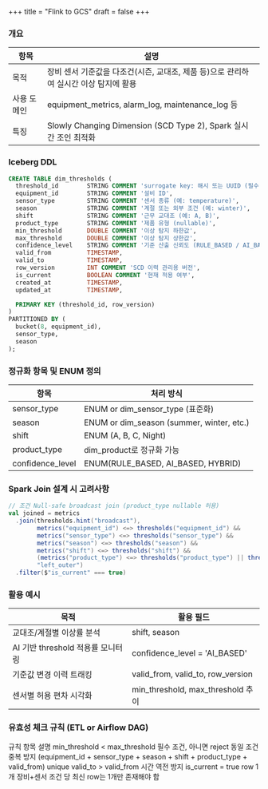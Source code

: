 +++
title = "Flink to GCS"
draft = false
+++
### 개요
항목 | 설명
-|-
목적 | 장비 센서 기준값을 다조건(시즌, 교대조, 제품 등)으로 관리하여 실시간 이상 탐지에 활용
사용 도메인 | equipment_metrics, alarm_log, maintenance_log 등
특징 | Slowly Changing Dimension (SCD Type 2), Spark 실시간 조인 최적화

### Iceberg DDL
```sql
CREATE TABLE dim_thresholds (
  threshold_id        STRING COMMENT 'surrogate key: 해시 또는 UUID (필수 조건 조합 기반)',
  equipment_id        STRING COMMENT '설비 ID',
  sensor_type         STRING COMMENT '센서 종류 (예: temperature)',
  season              STRING COMMENT '계절 또는 외부 조건 (예: winter)',
  shift               STRING COMMENT '근무 교대조 (예: A, B)',
  product_type        STRING COMMENT '제품 유형 (nullable)',
  min_threshold       DOUBLE COMMENT '이상 탐지 하한값',
  max_threshold       DOUBLE COMMENT '이상 탐지 상한값',
  confidence_level    STRING COMMENT '기준 산출 신뢰도 (RULE_BASED / AI_BASED / HYBRID)',
  valid_from          TIMESTAMP,
  valid_to            TIMESTAMP,
  row_version         INT COMMENT 'SCD 이력 관리용 버전',
  is_current          BOOLEAN COMMENT '현재 적용 여부',
  created_at          TIMESTAMP,
  updated_at          TIMESTAMP,

  PRIMARY KEY (threshold_id, row_version)
)
PARTITIONED BY (
  bucket(8, equipment_id),
  sensor_type,
  season
);
```

### 정규화 항목 및 ENUM 정의
항목 | 처리 방식
-|-
sensor_type | ENUM or dim_sensor_type (표준화)
season | ENUM or dim_season (summer, winter, etc.)
shift | ENUM (A, B, C, Night)
product_type | dim_product로 정규화 가능
confidence_level | ENUM(RULE_BASED, AI_BASED, HYBRID)

### Spark Join 설계 시 고려사항
```scala
// 조건 Null-safe broadcast join (product_type nullable 허용)
val joined = metrics
  .join(thresholds.hint("broadcast"),
        metrics("equipment_id") <=> thresholds("equipment_id") &&
        metrics("sensor_type") <=> thresholds("sensor_type") &&
        metrics("season") <=> thresholds("season") &&
        metrics("shift") <=> thresholds("shift") &&
        (metrics("product_type") <=> thresholds("product_type") || thresholds("product_type").isNull),
        "left_outer")
  .filter($"is_current" === true)
```

### 활용 예시
목적 | 활용 필드
-|-
교대조/계절별 이상률 분석 | shift, season
AI 기반 threshold 적용률 모니터링 | confidence_level = 'AI_BASED'
기준값 변경 이력 트래킹 | valid_from, valid_to, row_version
센서별 허용 편차 시각화 | min_threshold, max_threshold 추이

### 유효성 체크 규칙 (ETL or Airflow DAG)
규칙 항목
설명
min_threshold < max_threshold
필수 조건, 아니면 reject
동일 조건 중복 방지
(equipment_id + sensor_type + season + shift + product_type + valid_from) unique
valid_to > valid_from
시간 역전 방지
is_current = true row 1개
장비+센서 조건 당 최신 row는 1개만 존재해야 함

